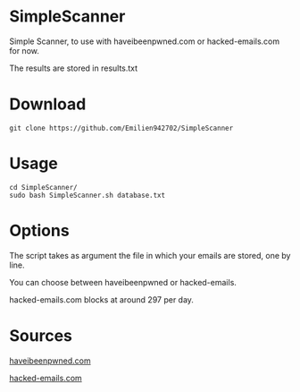 # SimpleScanner
Simple Scanner, to use with haveibeenpwned.com or hacked-emails.com for now.

The results are stored in results.txt

# Download
```
git clone https://github.com/Emilien942702/SimpleScanner
```
# Usage
```
cd SimpleScanner/
sudo bash SimpleScanner.sh database.txt
```
# Options
The script takes as argument the file in which your emails are stored, one by line.

You can choose between haveibeenpwned or hacked-emails.

hacked-emails.com blocks at around 297 per day.

# Sources
[haveibeenpwned.com](https://haveibeenpwned.com/)

[hacked-emails.com](https://hacked-emails.com/)
